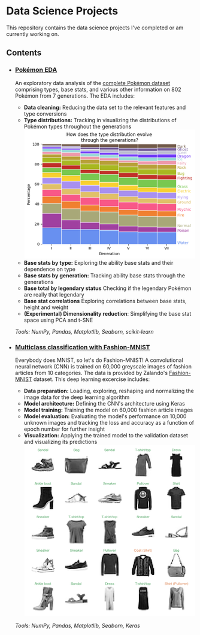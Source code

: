 # Data Science Projects
This repository contains the data science projects I've completed or am currently working on.

## Contents

- ### [Pokémon EDA](https://github.com/chris-winta/Data-Science-Projects/tree/master/Pokemon_EDA)
    An exploratory data analysis of the [complete Pokémon dataset](https://www.kaggle.com/rounakbanik/pokemon) comprising types, base stats, and various other information on 802 Pokémon from 7 generations. The EDA includes:
	- **Data cleaning:** Reducing the data set to the relevant features and type conversions
	- **Type distributions:** Tracking in visualizing the distributions of Pokémon types throughout the generations
	![Pokémon type distribution through the generations](Pokemon_EDA/pokemon_preview.png)
	- **Base stats by type:** Exploring the ability base stats and their dependence on type
	- **Base stats by generation:** Tracking ability base stats through the generations
	- **Base total by legendary status** Checking if the legendary Pokémon are really that legendary
	- **Base stat correlations** Exploring correlations between base stats, height and weight
	- **(Experimental) Dimensionality reduction**: Simplifying the base stat space using PCA and t-SNE

  _Tools: NumPy, Pandas, Matplotlib, Seaborn, scikit-learn_

- ### [Multiclass classification with Fashion-MNIST]()
    Everybody does MNIST, so let's do Fashion-MNIST! A convolutional neural network (CNN) is trained on 60,000 greyscale images of fashion articles from 10 categories. The data is provided by Zalando's [Fashion-MNIST](https://github.com/zalandoresearch/fashion-mnist) dataset. This deep learning excercise includes:
  - **Data preparation:** Loading, exploring, reshaping and normalizing the image data for the deep learning algorithm
  - **Model architecture:** Defining the CNN's architecture using Keras
  - **Model training:** Training the model on 60,000 fashion article images
  - **Model evaluation:** Evaluating the model's performance on 10,000 unknown images and tracking the loss and accuracy as a function of epoch number for further insight
  - **Visualization:** Applying the trained model to the validation dataset and visualizing its predictions
  ![Pokémon type distribution through the generations](Fashion_MNIST/fashion_MNIST_preview.png)
  
  _Tools: NumPy, Pandas, Matplotlib, Seaborn, Keras_

